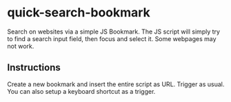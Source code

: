 # quick-search-bookmark
Search on websites via a simple JS Bookmark.
The JS script will simply try to find a search input field, then focus and select it.
Some webpages may not work.

## Instructions
Create a new bookmark and insert the entire script as URL. Trigger as usual. You can also setup a keyboard shortcut as a trigger.
